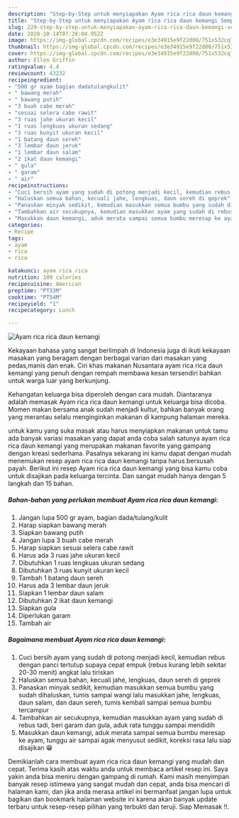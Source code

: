 ```yaml
---
description: "Step-by-Step untuk menyiapakan Ayam rica rica daun kemangi Sempurna"
title: "Step-by-Step untuk menyiapakan Ayam rica rica daun kemangi Sempurna"
slug: 229-step-by-step-untuk-menyiapakan-ayam-rica-rica-daun-kemangi-sempurna
date: 2020-10-14T07:28:04.952Z
image: https://img-global.cpcdn.com/recipes/e3e34915e9f22d00/751x532cq70/ayam-rica-rica-daun-kemangi-foto-resep-utama.jpg
thumbnail: https://img-global.cpcdn.com/recipes/e3e34915e9f22d00/751x532cq70/ayam-rica-rica-daun-kemangi-foto-resep-utama.jpg
cover: https://img-global.cpcdn.com/recipes/e3e34915e9f22d00/751x532cq70/ayam-rica-rica-daun-kemangi-foto-resep-utama.jpg
author: Ellen Griffin
ratingvalue: 4.4
reviewcount: 43232
recipeingredient:
- "500 gr ayam bagian dadatulangkulit"
- " bawang merah"
- " bawang putih"
- "3 buah cabe merah"
- "sesuai selera cabe rawit"
- "3 ruas jahe ukuran kecil"
- "1 ruas lengkuas ukuran sedang"
- "3 ruas kunyit ukuran kecil"
- "1 batang daun sereh"
- "3 lembar daun jeruk"
- "1 lembar daun salam"
- "2 ikat daun kemangi"
- " gula"
- " garam"
- " air"
recipeinstructions:
- "Cuci bersih ayam yang sudah di potong menjadi kecil, kemudian rebus dengan panci tertutup supaya cepat empuk (rebus kurang lebih sekitar 20-30 menit) angkat lalu tiriskan"
- "Haluskan semua bahan, kecuali jahe, lengkuas, daun sereh di geprek"
- "Panaskan minyak sedikit, kemudian masukkan semua bumbu yang sudah dihaluskan, tumis sampai wangi lalu masukkan jahe, lengkuas, daun salam, dan daun sereh, tumis kembali sampai semua bumbu tercampur"
- "Tambahkan air secukupnya, kemudian masukkan ayam yang sudah di rebus tadi, beri garam dan gula, aduk rata tunggu sampai mendidih"
- "Masukkan daun kemangi, aduk merata sampai semua bumbu meresap ke ayam, tunggu air sampai agak menyusut sedikit, koreksi rasa lalu siap disajikan 😁"
categories:
- Recipe
tags:
- ayam
- rica
- rica

katakunci: ayam rica rica 
nutrition: 109 calories
recipecuisine: American
preptime: "PT33M"
cooktime: "PT54M"
recipeyield: "1"
recipecategory: Lunch

---
```



![Ayam rica rica daun kemangi](https://img-global.cpcdn.com/recipes/e3e34915e9f22d00/751x532cq70/ayam-rica-rica-daun-kemangi-foto-resep-utama.jpg)

Kekayaan bahasa yang sangat berlimpah di Indonesia juga di ikuti kekayaan masakan yang beragam dengan berbagai varian dari masakan yang pedas,manis dan enak. Ciri khas makanan Nusantara ayam rica rica daun kemangi yang penuh dengan rempah membawa kesan tersendiri bahkan untuk warga luar yang berkunjung.


Kehangatan keluarga bisa diperoleh dengan cara mudah. Diantaranya adalah memasak Ayam rica rica daun kemangi untuk keluarga bisa dicoba. Momen makan bersama anak sudah menjadi kultur, bahkan banyak orang yang merantau selalu menginginkan makanan di kampung halaman mereka.



untuk kamu yang suka masak atau harus menyiapkan makanan untuk tamu ada banyak variasi masakan yang dapat anda coba salah satunya ayam rica rica daun kemangi yang merupakan makanan favorite yang gampang dengan kreasi sederhana. Pasalnya sekarang ini kamu dapat dengan mudah menemukan resep ayam rica rica daun kemangi tanpa harus bersusah payah.
Berikut ini resep Ayam rica rica daun kemangi yang bisa kamu coba untuk disajikan pada keluarga tercinta. Dan sangat mudah hanya dengan 5 langkah dan 15 bahan.


<!--inarticleads1-->

##### Bahan-bahan yang perlukan membuat Ayam rica rica daun kemangi:

1. Jangan lupa 500 gr ayam, bagian dada/tulang/kulit
1. Harap siapkan  bawang merah
1. Siapkan  bawang putih
1. Jangan lupa 3 buah cabe merah
1. Harap siapkan sesuai selera cabe rawit
1. Harus ada 3 ruas jahe ukuran kecil
1. Dibutuhkan 1 ruas lengkuas ukuran sedang
1. Dibutuhkan 3 ruas kunyit ukuran kecil
1. Tambah 1 batang daun sereh
1. Harus ada 3 lembar daun jeruk
1. Siapkan 1 lembar daun salam
1. Dibutuhkan 2 ikat daun kemangi
1. Siapkan  gula
1. Diperlukan  garam
1. Tambah  air




<!--inarticleads2-->

##### Bagaimana membuat  Ayam rica rica daun kemangi:

1. Cuci bersih ayam yang sudah di potong menjadi kecil, kemudian rebus dengan panci tertutup supaya cepat empuk (rebus kurang lebih sekitar 20-30 menit) angkat lalu tiriskan
1. Haluskan semua bahan, kecuali jahe, lengkuas, daun sereh di geprek
1. Panaskan minyak sedikit, kemudian masukkan semua bumbu yang sudah dihaluskan, tumis sampai wangi lalu masukkan jahe, lengkuas, daun salam, dan daun sereh, tumis kembali sampai semua bumbu tercampur
1. Tambahkan air secukupnya, kemudian masukkan ayam yang sudah di rebus tadi, beri garam dan gula, aduk rata tunggu sampai mendidih
1. Masukkan daun kemangi, aduk merata sampai semua bumbu meresap ke ayam, tunggu air sampai agak menyusut sedikit, koreksi rasa lalu siap disajikan 😁




Demikianlah cara membuat ayam rica rica daun kemangi yang mudah dan cepat. Terima kasih atas waktu anda untuk membaca artikel resep ini. Saya yakin anda bisa meniru dengan gampang di rumah. Kami masih menyimpan banyak resep istimewa yang sangat mudah dan cepat, anda bisa mencari di halaman kami, dan jika anda merasa artikel ini bermanfaat jangan lupa untuk bagikan dan bookmark halaman website ini karena akan banyak update terbaru untuk resep-resep pilihan yang terbukti dan teruji. Siap Memasak !!. 
